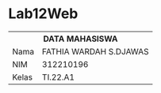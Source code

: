 # Lab12Web
<table>
  <tr>
    <th colspan="2">DATA MAHASISWA</th>
  </tr>
  <tr>
    <td>Nama</td>
    <td>FATHIA WARDAH S.DJAWAS</td>
  </tr>
  <tr>
    <td>NIM</td>
    <td>312210196</td>
  </tr>
  <tr>
    <td>Kelas</td>
    <td>TI.22.A1</td>
  </tr>
</table>

